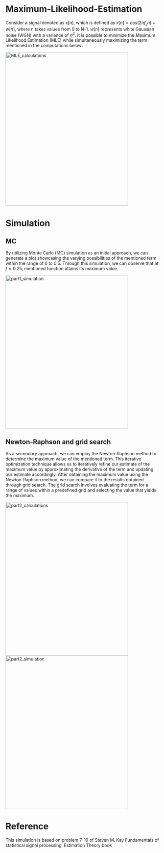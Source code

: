 # Maximum-Likelihood-Estimation
Consider a signal denoted as x[n], which is defined as $x[n] = cos(2π{f_₀}n) + w[n]$, where n takes values from 0 to N-1. $w[n]$ represents white Gaussian noise (WGN) with a variance of $\sigma^2$. 
It is possible to minimize the Maximum Likelihood Estimation (MLE) while simultaneously maximizing the term mentioned in the computations below:

<img src="https://github.com/RGAlavicheh/Maximum-Likelihood-Estimation/assets/94162828/c99c7a11-f810-43e6-ace8-e45fe53c78e0" alt="MLE_calculations" width="400" height="500">

# Simulation
## MC
By utilizing Monte Carlo (MC) simulation as an initial approach, we can generate a plot showcasing the varying possibilities of the mentioned term within the range of 0 to 0.5. Through this simulation, we can observe that at $f = 0.25$, mentioned function attains its maximum value.

<img src="https://github.com/RGAlavicheh/Maximum-Likelihood-Estimation/assets/94162828/72f87804-2a6c-4812-a397-03bb694cdf46" alt="part1_simulation" width="400" height="500">


## Newton-Raphson and grid search
As a secondary approach, we can employ the Newton-Raphson method to determine the maximum value of the mentioned term. This iterative optimization technique allows us to iteratively refine our estimate of the maximum value by approximating the derivative of the term and updating our estimate accordingly.
After obtaining the maximum value using the Newton-Raphson method, we can compare it to the results obtained through grid search. The grid search involves evaluating the term for a range of values within a predefined grid and selecting the value that yields the maximum.

<img src="[https://github.com/RGAlavicheh/Maximum-Likelihood-Estimation/assets/94162828/c99c7a11-f810-43e6-ace8-e45fe53c78e0](https://github.com/RGAlavicheh/Maximum-Likelihood-Estimation/assets/94162828/38bce498-1535-459e-abed-a32bd7428c8a)" alt="part2_calculations" width="400" height="500">

<img src="https://github.com/RGAlavicheh/Maximum-Likelihood-Estimation/assets/94162828/6ece95e1-0944-4f71-8281-e8fa2eff2c76" alt="part2_simulation" width="400" height="500">




# Reference
This simulation is based on problem 7-19 of Steven M. Kay Fundamentals of statistical signal processing: Estimation Theory book

